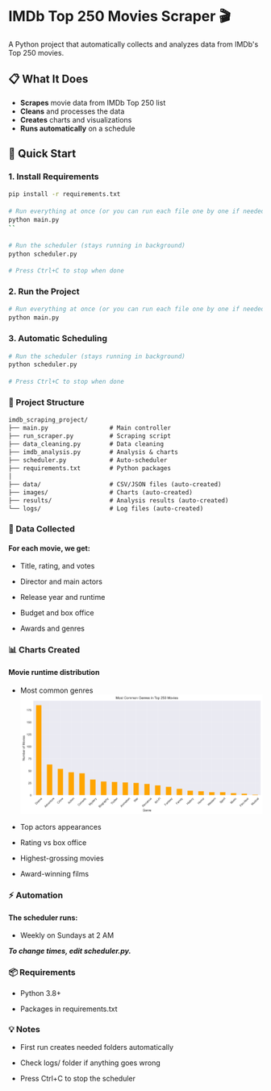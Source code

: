 # IMDb Top 250 Movies Scraper 🎬

A Python project that automatically collects and analyzes data from IMDb's Top 250 movies.

## 📋 What It Does

- **Scrapes** movie data from IMDb Top 250 list
- **Cleans** and processes the data  
- **Creates** charts and visualizations
- **Runs automatically** on a schedule

## 🚀 Quick Start

### 1. Install Requirements
```bash
pip install -r requirements.txt

# Run everything at once (or you can run each file one by one if needed)
python main.py
``

# Run the scheduler (stays running in background)
python scheduler.py

# Press Ctrl+C to stop when done
```

### 2. Run the Project
```bash
# Run everything at once (or you can run each file one by one if needed)
python main.py
```

### 3. Automatic Scheduling

``` bash
# Run the scheduler (stays running in background)
python scheduler.py

# Press Ctrl+C to stop when done
```
### 📁 Project Structure

```
imdb_scraping_project/
├── main.py                 # Main controller
├── run_scraper.py          # Scraping script
├── data_cleaning.py        # Data cleaning
├── imdb_analysis.py        # Analysis & charts
├── scheduler.py            # Auto-scheduler
├── requirements.txt        # Python packages
│
├── data/                   # CSV/JSON files (auto-created)
├── images/                 # Charts (auto-created)
├── results/                # Analysis results (auto-created)
└── logs/                   # Log files (auto-created)
```

### 🎯 Data Collected

#### For each movie, we get:

- Title, rating, and votes

- Director and main actors

- Release year and runtime

- Budget and box office

- Awards and genres

### 📊 Charts Created
#### Movie runtime distribution

- Most common genres
![Description of image](images/genre_distribution_20250914_1843.png)

- Top actors appearances

- Rating vs box office

- Highest-grossing movies

- Award-winning films

### ⚡ Automation
#### The scheduler runs:

- Weekly on Sundays at 2 AM

***To change times, edit scheduler.py.***

### 📦 Requirements
- Python 3.8+

- Packages in requirements.txt

### 💡 Notes
- First run creates needed folders automatically

- Check logs/ folder if anything goes wrong

- Press Ctrl+C to stop the scheduler
